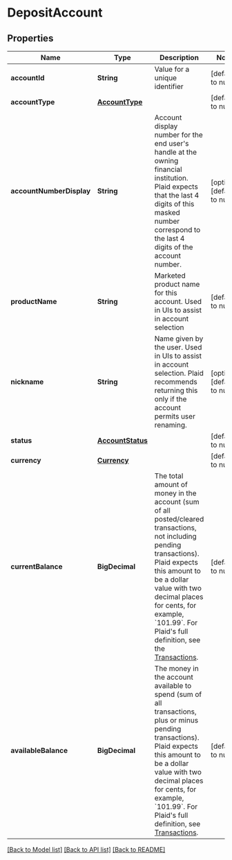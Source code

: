# DepositAccount
## Properties

| Name | Type | Description | Notes |
|------------ | ------------- | ------------- | -------------|
| **accountId** | **String** | Value for a unique identifier | [default to null] |
| **accountType** | [**AccountType**](AccountType.md) |  | [default to null] |
| **accountNumberDisplay** | **String** | Account display number for the end user&#39;s handle at the owning financial institution.  Plaid expects that the last 4 digits of this masked number correspond to the last 4 digits of the account number. | [optional] [default to null] |
| **productName** | **String** | Marketed product name for this account. Used in UIs to assist in account selection | [default to null] |
| **nickname** | **String** | Name given by the user. Used in UIs to assist in account selection. Plaid recommends returning this only if the account permits user renaming. | [optional] [default to null] |
| **status** | [**AccountStatus**](AccountStatus.md) |  | [default to null] |
| **currency** | [**Currency**](Currency.md) |  | [default to null] |
| **currentBalance** | **BigDecimal** | The total amount of money in the account (sum of all posted/cleared transactions, not including pending transactions). Plaid expects this amount to be a dollar value with two decimal places for cents, for example, &#x60;101.99&#x60;.  For Plaid&#39;s full definition, see the [Transactions](https://plaid.com/docs/api/products/transactions/#transactions-get-response-accounts-balances-current). | [default to null] |
| **availableBalance** | **BigDecimal** | The money in the account available to spend (sum of all transactions, plus or minus pending transactions). Plaid expects this amount to be a dollar value with two decimal places for cents, for example, &#x60;101.99&#x60;.  For Plaid&#39;s full definition, see [Transactions](https://plaid.com/docs/api/products/transactions/#transactions-get-response-accounts-balances-available). | [default to null] |

[[Back to Model list]](../README.md#documentation-for-models) [[Back to API list]](../README.md#documentation-for-api-endpoints) [[Back to README]](../README.md)


